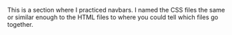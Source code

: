 This is a section where I practiced navbars. I named the CSS files the same or similar enough to the HTML files to where you could tell which files go together.
